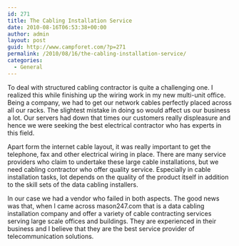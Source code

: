 ```yaml
---
id: 271
title: The Cabling Installation Service
date: 2010-08-16T06:53:38+00:00
author: admin
layout: post
guid: http://www.campforet.com/?p=271
permalink: /2010/08/16/the-cabling-installation-service/
categories:
  - General
---
```

To deal with structured cabling contractor is quite a challenging one. I realized this while finishing up the wiring work in my new multi-unit office. Being a company, we had to get our network cables perfectly placed across all our racks. The slightest mistake in doing so would affect us our business a lot. Our servers had down that times our customers really displeasure and hence we were seeking the best electrical contractor who has experts in this field.

Apart form the internet cable layout, it was really important to get the telephone, fax and other electrical wiring in place. There are many service providers who claim to undertake these large cable installations, but we need cabling contractor who offer quality service. Especially in cable installation tasks, lot depends on the quality of the product itself in addition to the skill sets of the data cabling installers.

In our case we had a vendor who failed in both aspects. The good news was that, when I came across mason247.com that is a data cabling installation company and offer a variety of cable contracting services serving large scale offices and buildings. They are experienced in their business and I believe that they are the best service provider of telecommunication solutions.